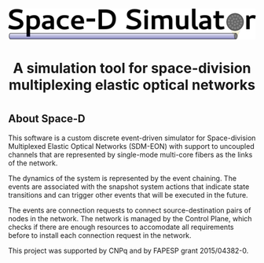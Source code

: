 <p align="center"> 
<img src=https://github.com/comlab-unicamp/space-d_simulator/blob/master/misc/logo_space-d.png> <br>
<h1 align="center">A simulation tool for space-division multiplexing elastic optical networks<h1>
</p> 
  
About Space-D
--------------
This software is a custom discrete event-driven simulator for Space-division Multiplexed Elastic Optical Networks (SDM-EON) with support to uncoupled channels that are represented by single-mode multi-core fibers as the links of the network. 

The dynamics of the system is represented by the event chaining. The events are associated with the snapshot system actions that indicate state transitions and can trigger other events that will be executed in the future. 

The events are connection requests to connect source-destination pairs of nodes in the network. The network is managed by the Control Plane, which checks if there are enough resources to accomodate all requirements before to install each connection request in the network. 

This project was supported by CNPq and by FAPESP grant 2015/04382-0.

  

